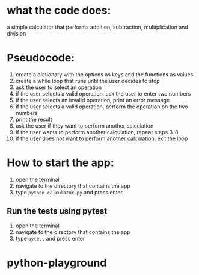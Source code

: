 # what the code does: 
a simple calculator that performs addition, subtraction, multiplication and division

# Pseudocode:   
1. create a dictionary with the options as keys and the functions as values
2. create a while loop that runs until the user decides to stop
3. ask the user to select an operation
4. if the user selects a valid operation, ask the user to enter two numbers
5. if the user selects an invalid operation, print an error message
6. if the user selects a valid operation, perform the operation on the two numbers
7. print the result
8. ask the user if they want to perform another calculation
9. if the user wants to perform another calculation, repeat steps 3-8
10. if the user does not want to perform another calculation, exit the loop

# How to start the app:
1. open the terminal
2. navigate to the directory that contains the app
3. type `python calculator.py` and press enter

## Run the tests using pytest
1. open the terminal
2. navigate to the directory that contains the app
3. type `pytest` and press enter


# python-playground
